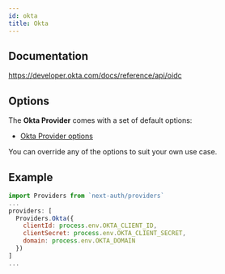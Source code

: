 ```yaml
---
id: okta
title: Okta
---
```


## Documentation

https://developer.okta.com/docs/reference/api/oidc

## Options

The **Okta Provider** comes with a set of default options:

- [Okta Provider options](https://github.com/nextauthjs/next-auth/blob/main/src/providers/okta.js)

You can override any of the options to suit your own use case.

## Example

```js
import Providers from `next-auth/providers`
...
providers: [
  Providers.Okta({
    clientId: process.env.OKTA_CLIENT_ID,
    clientSecret: process.env.OKTA_CLIENT_SECRET,
    domain: process.env.OKTA_DOMAIN
  })
]
...
```
